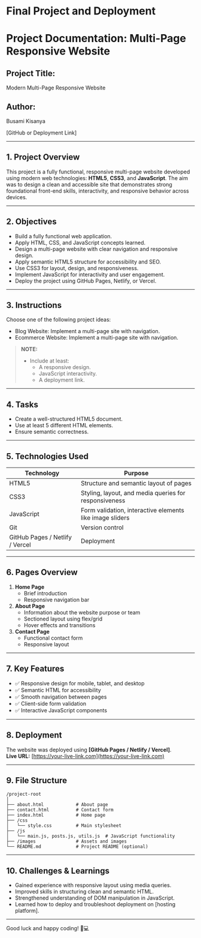 # Final Project and Deployment

# Project Documentation: Multi-Page Responsive Website

## Project Title:

Modern Multi-Page Responsive Website

## Author:

Busami Kisanya

[GitHub or Deployment Link]

---

## 1. Project Overview

This project is a fully functional, responsive multi-page website developed using modern web technologies: **HTML5**, **CSS3**, and **JavaScript**. The aim was to design a clean and accessible site that demonstrates strong foundational front-end skills, interactivity, and responsive behavior across devices.

---

## 2. Objectives

- Build a fully functional web application.
- Apply HTML, CSS, and JavaScript concepts learned.
- Design a multi-page website with clear navigation and responsive design.
- Apply semantic HTML5 structure for accessibility and SEO.
- Use CSS3 for layout, design, and responsiveness.
- Implement JavaScript for interactivity and user engagement.
- Deploy the project using GitHub Pages, Netlify, or Vercel.

---

## 3. Instructions

Choose one of the following project ideas:

- Blog Website: Implement a multi-page site with navigation.
- Ecommerce Website: Implement a multi-page site with navigation.

> **NOTE:**
>
> - Include at least:
>   - A responsive design.
>   - JavaScript interactivity.
>   - A deployment link.

---

## 4. Tasks

- Create a well-structured HTML5 document.
- Use at least 5 different HTML elements.
- Ensure semantic correctness.

---

## 5. Technologies Used

| Technology                      | Purpose                                                  |
| ------------------------------- | -------------------------------------------------------- |
| HTML5                           | Structure and semantic layout of pages                   |
| CSS3                            | Styling, layout, and media queries for responsiveness    |
| JavaScript                      | Form validation, interactive elements like image sliders |
| Git                             | Version control                                          |
| GitHub Pages / Netlify / Vercel | Deployment                                               |

---

## 6. Pages Overview

1. **Home Page**
   - Brief introduction
   - Responsive navigation bar
2. **About Page**
   - Information about the website purpose or team
   - Sectioned layout using flex/grid
   - Hover effects and transitions
3. **Contact Page**
   - Functional contact form
   - Responsive layout

---

## 7. Key Features

- ✅ Responsive design for mobile, tablet, and desktop
- ✅ Semantic HTML for accessibility
- ✅ Smooth navigation between pages
- ✅ Client-side form validation
- ✅ Interactive JavaScript components

---

## 8. Deployment

The website was deployed using **[GitHub Pages / Netlify / Vercel]**.  
**Live URL:** [https://your-live-link.com](https://your-live-link.com)

---

## 9. File Structure

```
/project-root
│
├── about.html            # About page
├── contact.html          # Contact form
├── index.html            # Home page
├── /css
│   └── style.css         # Main stylesheet
├── /js
│   └── main.js, posts.js, utils.js  # JavaScript functionality
├── /images               # Assets and images
└── README.md             # Project README (optional)
```

---

## 10. Challenges & Learnings

- Gained experience with responsive layout using media queries.
- Improved skills in structuring clean and semantic HTML.
- Strengthened understanding of DOM manipulation in JavaScript.
- Learned how to deploy and troubleshoot deployment on [hosting platform].

---

Good luck and happy coding! 🚀💻
